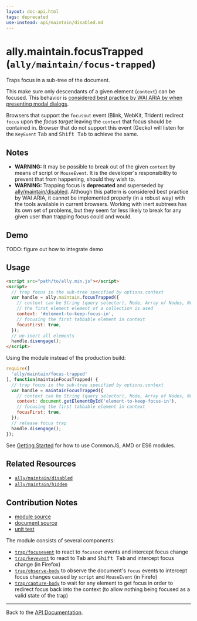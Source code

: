 ```yaml
---
layout: doc-api.html
tags: deprecated
use-instead: api/maintain/disabled.md
---
```


# ally.maintain.focusTrapped (`ally/maintain/focus-trapped`)

Traps focus in a sub-tree of the document.

This make sure only descendants of a given element (`context`) can be focused. This behavior is [considered best practice by WAI ARIA by when presenting modal dialogs](http://www.w3.org/WAI/PF/aria-practices/#dialog_modal).

Browsers that support the `focusout` event (Blink, WebKit, Trident) redirect `focus` upon the *focus target* leaving the `context` that focus should be contained in. Browser that do not support this event (Gecko) will listen for the `KeyEvent` <kbd>Tab</kbd> and <kbd>Shift Tab</kbd> to achieve the same.


## Notes

* **WARNING:** It may be possible to break out of the given `context` by means of script or `MouseEvent`. It is the developer's responsibility to prevent that from happening, should they wish to.
* **WARNING:** Trapping focus is **deprecated** and superseded by [ally/maintain/disabled](disabled.md). Although this pattern is considered best practice by WAI ARIA, it cannot be implemented properly (in a robust way) with the tools available in current browsers. Working with inert subtrees has its own set of problems, but they seem far less likely to break for any given user than trapping focus could and would.


## Demo

TODO: figure out how to integrate demo


## Usage

```html
<script src="path/to/ally.min.js"></script>
<script>
  // trap focus in the sub-tree specified by options.context
  var handle = ally.maintain.focusTrapped({
    // context can be String (query selector), Node, Array of Nodes, NodeList, HTMLCollection
    // the first element element of a collection is used
    context: '#element-to-keep-focus-in',
    // focusing the first tabbable element in context
    focusFirst: true,
  });
  // un-inert all elements
  handle.disengage();
</script>
```

Using the module instead of the production build:

```js
require([
  'ally/maintain/focus-trapped'
], function(maintainFocusTrapped) {
  // trap focus in the sub-tree specified by options.context
  var handle = maintainFocusTrapped({
    // context can be String (query selector), Node, Array of Nodes, NodeList, HTMLCollection
    context: document.getElementById('element-to-keep-focus-in'),
    // focusing the first tabbable element in context
    focusFirst: true,
  });
  // release focus trap
  handle.disengage();
});
```

See [Getting Started](../../getting-started.md) for how to use CommonJS, AMD or ES6 modules.


## Related Resources

* [`ally/maintain/disabled`](disabled.md)
* [`ally/maintain/hidden`](hidden.md)


## Contribution Notes

* [module source](https://github.com/medialize/ally.js/blob/master/src/maintain/focus-trapped.js)
* [document source](https://github.com/medialize/ally.js/blob/master/docs/api/maintain/focus-trapped.md)
* [unit test](https://github.com/medialize/ally.js/blob/master/test/unit/maintain.focus-trapped.test.js)

The module consists of several components:

* [`trap/focusevent`](https://github.com/medialize/ally.js/blob/master/src/focus/trap/capture-body.js) to react to `focusout` events and intercept focus change
* [`trap/keyevent`](https://github.com/medialize/ally.js/blob/master/src/focus/trap/capture-body.js) to react to <kbd>Tab</kbd> and <kbd>Shift Tab</kbd> and intercept focus change (in Firefox)
* [`trap/observe-body`](https://github.com/medialize/ally.js/blob/master/src/focus/trap/observe-body.js) to observe the document's `focus` events to intercept focus changes caused by `script` and `MouseEvent` (in Firefo)
* [`trap/capture-body`](https://github.com/medialize/ally.js/blob/master/src/focus/trap/capture-body.js) to wait for any element to get focus in order to redirect focus back into the context (to allow nothing being focused as a valid state of the trap)


---

Back to the [API Documentation](../README.md).

